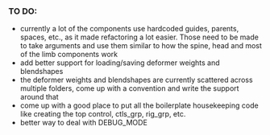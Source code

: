 ### TO DO:
- currently a lot of the components use hardcoded guides, parents, spaces, etc., as it made refactoring a lot easier. Those need to be made to take arguments and use them similar to how the spine, head and most of the limb components work
- add better support for loading/saving deformer weights and blendshapes
- the deformer weights and blendshapes are currently scattered across multiple folders, come up with a convention and write the support around that
- come up with a good place to put all the boilerplate housekeeping code like creating the top control, ctls_grp, rig_grp, etc.
- better way to deal with DEBUG_MODE
